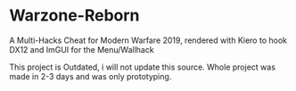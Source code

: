 # Warzone-Reborn

A Multi-Hacks Cheat for Modern Warfare 2019, rendered with Kiero to hook DX12 and ImGUI for the Menu/Wallhack

This project is Outdated, i will not update this source. Whole project was made in 2-3 days and was only prototyping.
